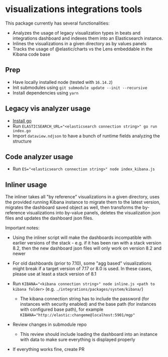 # visualizations integrations tools

This package currently has several functionalities:
* Analyzes the usage of legacy visualization types in beats and integrations dashboard and indexes them into an Elasticsearch instance.
* Inlines the visualizations in a given directory as by values panels
* Tracks the usage of @elastic/charts vs the Lens embeddable in the Kibana code base

## Prep

* Have locally installed node (tested with `16.14.2`)
* Init submodules using `git submodule update --init --recursive`
* Install dependencies using `yarn`

## Legacy vis analyzer usage

* [Install go](https://go.dev/doc/install)
* Run `ELASTICSEARCH_URL="<elasticsearch connection string>" go run index.go`
* Import `dataview.ndjson` to have a bunch of runtime fields analyzing the structure


## Code analyzer usage

* Run `ES="<elasticsearch connection string>" node index_kibana.js`

## Inliner usage


The inliner takes all "by reference" visualizations in a given directory, uses the provided running Kibana instance to migrate them to the latest version, migrates the dashboard saved object as well, then transforms the by-reference visualizations into by-value panels, deletes the visualization json files and updates the dashboard json files.

Important notes:
* Using the inliner script will make the dashboards incompatible with earlier versions of the stack - e.g. if it has been ran with a stack version 8.2, then the new dashboard json files will only work on version 8.2 and newer
* For old dashboards (prior to 7.10), some "agg based" visualizations might break if a target version of 7.17 or 8.0 is used. In these cases, please use at least a stack version of 8.1

* Run `KIBANA="<kibana connection string>" node inline.js <path to kibana folder>` (e.g. `./integrations/packages/system/kibana/`)
  * The kibana connection string has to include the password (for instances with security enabled) and the base path (for instances with configured base path), for example `KIBANA="http://elastic:changeme@localhost:5901/mgp"`
* Review changes in submodule repo
  * This review should include loading the dashboard into an instance with data to make sure everything is displayed properly
* If everything works fine, create PR
